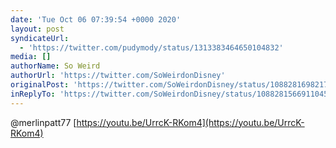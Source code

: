 ```yaml
---
date: 'Tue Oct 06 07:39:54 +0000 2020'
layout: post
syndicateUrl:
  - 'https://twitter.com/pudymody/status/1313383464650104832'
media: []
authorName: So Weird
authorUrl: 'https://twitter.com/SoWeirdonDisney'
originalPost: 'https://twitter.com/SoWeirdonDisney/status/1088281698217938944'
inReplyTo: 'https://twitter.com/SoWeirdonDisney/status/1088281566911045634'
---
```

@merlinpatt77 [https://youtu.be/UrrcK-RKom4](https://youtu.be/UrrcK-RKom4)